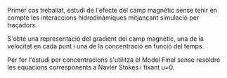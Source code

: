 Primer cas treballat, estudi de l'efecte del camp magnètic sense tenir en compte les interaccions hidrodinàmiques mitjançant simulació per traçadors.

S'obté una representació del gradient del camp magnètic, una de la velocitat en cada punt i una de la concentració en funció del temps.

Per fer l'estudi per concentracions s'utilitza el Model Final sense resoldre les equacions corresponents a Navier Stokes i fixant u=0.
